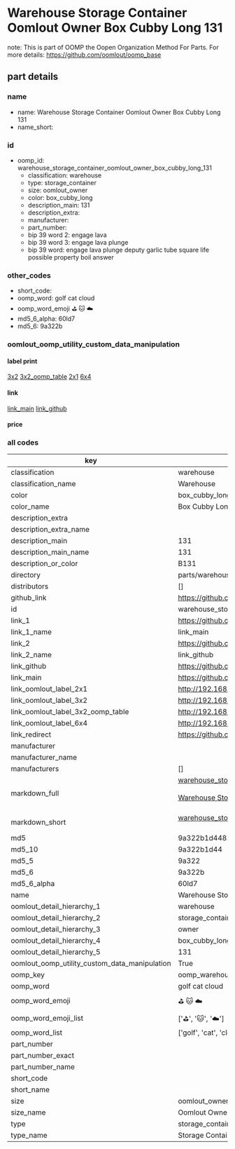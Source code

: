 # Warehouse Storage Container Oomlout Owner Box Cubby Long 131  

note: This is part of OOMP the Oopen Organization Method For Parts. For more details: https://github.com/oomlout/oomp_base

##  part details
  







### name
* name: Warehouse Storage Container Oomlout Owner Box Cubby Long 131
* name_short: 
### id
* oomp_id: warehouse_storage_container_oomlout_owner_box_cubby_long_131
  * classification: warehouse
  * type: storage_container
  * size: oomlout_owner
  * color: box_cubby_long
  * description_main: 131
  * description_extra: 
  * manufacturer: 
  * part_number: 
  * bip 39 word 2: engage lava
  * bip 39 word 3: engage lava plunge
  * bip 39 word: engage lava plunge deputy garlic tube square life possible property boil answer

### other_codes
* short_code: 
* oomp_word: golf cat cloud
* oomp_word_emoji :golf: :cat: :cloud:
* md5_6_alpha: 60ld7
* md5_6: 9a322b






### oomlout_oomp_utility_custom_data_manipulation
#### label print
[3x2](http://192.168.1.245:1112/?label=oomp%2060ld7)
[3x2_oomp_table](http://192.168.1.108:1112/?label=oomp%2060ld7)
[2x1](http://192.168.1.242:1112/?label=oomp%2060ld7)
[6x4](http://192.168.1.55:1112/?label=oomp%2060ld7)    

#### link

[link_main](https://github.com/oomlout/oomlout_oomp_version_1_messy/tree/main/parts/warehouse_storage_container_oomlout_owner_box_cubby_long_131) [link_github](https://github.com/oomlout/oomlout_oomp_version_1_messy/tree/main/parts/warehouse_storage_container_oomlout_owner_box_cubby_long_131)                             

#### price







### all codes 
| key | value |  
| --- | --- |  
| classification | warehouse |  
| classification_name | Warehouse |  
| color | box_cubby_long |  
| color_name | Box Cubby Long |  
| description_extra |  |  
| description_extra_name |  |  
| description_main | 131 |  
| description_main_name | 131 |  
| description_or_color | B131 |  
| directory | parts/warehouse_storage_container_oomlout_owner_box_cubby_long_131 |  
| distributors | [] |  
| github_link | https://github.com/oomlout/oomlout_oomp_part_src/tree/main/parts/warehouse_storage_container_oomlout_owner_box_cubby_long_131 |  
| id | warehouse_storage_container_oomlout_owner_box_cubby_long_131 |  
| link_1 | https://github.com/oomlout/oomlout_oomp_version_1_messy/tree/main/parts/warehouse_storage_container_oomlout_owner_box_cubby_long_131 |  
| link_1_name | link_main |  
| link_2 | https://github.com/oomlout/oomlout_oomp_version_1_messy/tree/main/parts/warehouse_storage_container_oomlout_owner_box_cubby_long_131 |  
| link_2_name | link_github |  
| link_github | https://github.com/oomlout/oomlout_oomp_version_1_messy/tree/main/parts/warehouse_storage_container_oomlout_owner_box_cubby_long_131 |  
| link_main | https://github.com/oomlout/oomlout_oomp_version_1_messy/tree/main/parts/warehouse_storage_container_oomlout_owner_box_cubby_long_131 |  
| link_oomlout_label_2x1 | http://192.168.1.242:1112/?label=oomp%2060ld7 |  
| link_oomlout_label_3x2 | http://192.168.1.245:1112/?label=oomp%2060ld7 |  
| link_oomlout_label_3x2_oomp_table | http://192.168.1.108:1112/?label=oomp%2060ld7 |  
| link_oomlout_label_6x4 | http://192.168.1.55:1112/?label=oomp%2060ld7 |  
| link_redirect | https://github.com/oomlout/oomlout_oomp_version_1_messy/tree/main/parts/warehouse_storage_container_oomlout_owner_box_cubby_long_131 |  
| manufacturer |  |  
| manufacturer_name |  |  
| manufacturers | [] |  
| markdown_full | [warehouse_storage_container_oomlout_owner_box_cubby_long_131](none)<br>[](none)<br>[Warehouse Storage Container Oomlout Owner Box Cubby Long 131](none)<br><br> |  
| markdown_short | [warehouse_storage_container_oomlout_owner_box_cubby_long_131](none)<br><br> |  
| md5 | 9a322b1d44815a6fa82fe3b54ddf7252 |  
| md5_10 | 9a322b1d44 |  
| md5_5 | 9a322 |  
| md5_6 | 9a322b |  
| md5_6_alpha | 60ld7 |  
| name | Warehouse Storage Container Oomlout Owner Box Cubby Long 131 |  
| oomlout_detail_hierarchy_1 | warehouse |  
| oomlout_detail_hierarchy_2 | storage_container |  
| oomlout_detail_hierarchy_3 | owner |  
| oomlout_detail_hierarchy_4 | box_cubby_long |  
| oomlout_detail_hierarchy_5 | 131 |  
| oomlout_oomp_utility_custom_data_manipulation | True |  
| oomp_key | oomp_warehouse_storage_container_oomlout_owner_box_cubby_long_131 |  
| oomp_word | golf cat cloud |  
| oomp_word_emoji | :golf: :cat: :cloud: |  
| oomp_word_emoji_list | [':golf:', ':cat:', ':cloud:'] |  
| oomp_word_list | ['golf', 'cat', 'cloud'] |  
| part_number |  |  
| part_number_exact |  |  
| part_number_name |  |  
| short_code |  |  
| short_name |  |  
| size | oomlout_owner |  
| size_name | Oomlout Owner |  
| type | storage_container |  
| type_name | Storage Container |  
